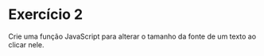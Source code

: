 # Exercício 2

Crie uma função JavaScript para alterar o tamanho da fonte de um texto ao 
clicar nele.
